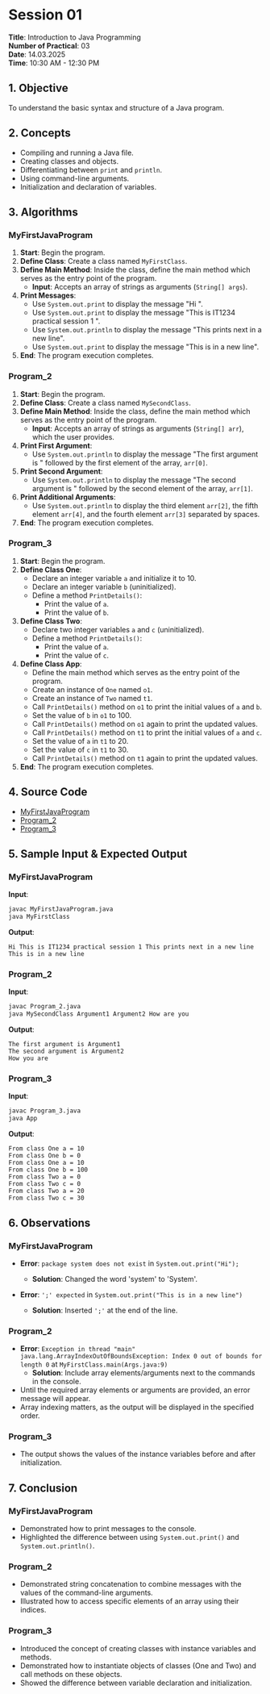 # Session 01

**Title**: Introduction to Java Programming  
**Number of Practical**: 03  
**Date**: 14.03.2025  
**Time**: 10:30 AM - 12:30 PM  

## 1. Objective
To understand the basic syntax and structure of a Java program.

## 2. Concepts
- Compiling and running a Java file.
- Creating classes and objects.
- Differentiating between `print` and `println`.
- Using command-line arguments.
- Initialization and declaration of variables.

## 3. Algorithms

### MyFirstJavaProgram
1. **Start**: Begin the program.
2. **Define Class**: Create a class named `MyFirstClass`.
3. **Define Main Method**: Inside the class, define the main method which serves as the entry point of the program.
   - **Input**: Accepts an array of strings as arguments (`String[] args`).
4. **Print Messages**:
   - Use `System.out.print` to display the message "Hi ".
   - Use `System.out.print` to display the message "This is IT1234 practical session 1 ".
   - Use `System.out.println` to display the message "This prints next in a new line".
   - Use `System.out.print` to display the message "This is in a new line".
5. **End**: The program execution completes.

### Program_2
1. **Start**: Begin the program.
2. **Define Class**: Create a class named `MySecondClass`.
3. **Define Main Method**: Inside the class, define the main method which serves as the entry point of the program.
   - **Input**: Accepts an array of strings as arguments (`String[] arr`), which the user provides.
4. **Print First Argument**:
   - Use `System.out.println` to display the message "The first argument is " followed by the first element of the array, `arr[0]`.
5. **Print Second Argument**:
   - Use `System.out.println` to display the message "The second argument is " followed by the second element of the array, `arr[1]`.
6. **Print Additional Arguments**:
   - Use `System.out.println` to display the third element `arr[2]`, the fifth element `arr[4]`, and the fourth element `arr[3]` separated by spaces.
7. **End**: The program execution completes.

### Program_3
1. **Start**: Begin the program.
2. **Define Class One**:
   - Declare an integer variable `a` and initialize it to 10.
   - Declare an integer variable `b` (uninitialized).
   - Define a method `PrintDetails()`:
     - Print the value of `a`.
     - Print the value of `b`.
3. **Define Class Two**:
   - Declare two integer variables `a` and `c` (uninitialized).
   - Define a method `PrintDetails()`:
     - Print the value of `a`.
     - Print the value of `c`.
4. **Define Class App**:
   - Define the main method which serves as the entry point of the program.
   - Create an instance of `One` named `o1`.
   - Create an instance of `Two` named `t1`.
   - Call `PrintDetails()` method on `o1` to print the initial values of `a` and `b`.
   - Set the value of `b` in `o1` to 100.
   - Call `PrintDetails()` method on `o1` again to print the updated values.
   - Call `PrintDetails()` method on `t1` to print the initial values of `a` and `c`.
   - Set the value of `a` in `t1` to 20.
   - Set the value of `c` in `t1` to 30.
   - Call `PrintDetails()` method on `t1` again to print the updated values.
5. **End**: The program execution completes.

## 4. Source Code
- [MyFirstJavaProgram](https://github.com/choaticvoyager/Object-Oriented-Design-and-Programming---Java/tree/main/S1%20-%2014th%20of%20March%2C%202025/MyFirstJavaProgram)
- [Program_2](https://github.com/choaticvoyager/Object-Oriented-Design-and-Programming---Java/tree/main/S1%20-%2014th%20of%20March%2C%202025/Program_2)
- [Program_3](https://github.com/choaticvoyager/Object-Oriented-Design-and-Programming---Java/tree/main/S1%20-%2014th%20of%20March%2C%202025/Program_3)

## 5. Sample Input & Expected Output

### MyFirstJavaProgram
**Input**:
```bash
javac MyFirstJavaProgram.java
java MyFirstClass
```
**Output**:
```
Hi This is IT1234 practical session 1 This prints next in a new line
This is in a new line
```

### Program_2
**Input**:
```bash
javac Program_2.java
java MySecondClass Argument1 Argument2 How are you
```
**Output**:
```
The first argument is Argument1
The second argument is Argument2
How you are
```

### Program_3
**Input**:
```bash
javac Program_3.java
java App
```
**Output**:
```
From class One a = 10
From class One b = 0
From class One a = 10
From class One b = 100
From class Two a = 0
From class Two c = 0
From class Two a = 20
From class Two c = 30
```

## 6. Observations

### MyFirstJavaProgram
- **Error**: `package system does not exist` in `System.out.print("Hi");`
  - **Solution**: Changed the word 'system' to 'System'.

- **Error**: `';' expected` in `System.out.print("This is in a new line")`
  - **Solution**: Inserted `';'` at the end of the line.

### Program_2
- **Error**: `Exception in thread "main" java.lang.ArrayIndexOutOfBoundsException: Index 0 out of bounds for length 0` at `MyFirstClass.main(Args.java:9)`
  - **Solution**: Include array elements/arguments next to the commands in the console.
- Until the required array elements or arguments are provided, an error message will appear.
- Array indexing matters, as the output will be displayed in the specified order.

### Program_3
- The output shows the values of the instance variables before and after initialization.

## 7. Conclusion

### MyFirstJavaProgram
- Demonstrated how to print messages to the console.
- Highlighted the difference between using `System.out.print()` and `System.out.println()`.

### Program_2
- Demonstrated string concatenation to combine messages with the values of the command-line arguments.
- Illustrated how to access specific elements of an array using their indices.

### Program_3
- Introduced the concept of creating classes with instance variables and methods.
- Demonstrated how to instantiate objects of classes (One and Two) and call methods on these objects.
- Showed the difference between variable declaration and initialization.
